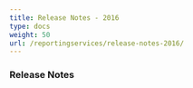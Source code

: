 ```yaml
---
title: Release Notes - 2016
type: docs
weight: 50
url: /reportingservices/release-notes-2016/
---
```


### **Release Notes**
